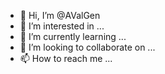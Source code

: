 - 👋 Hi, I’m @AValGen
- 👀 I’m interested in ...
- 🌱 I’m currently learning ...
- 💞️ I’m looking to collaborate on ...
- 📫 How to reach me ...

<!---
AValGen/AValGen is a ✨ special ✨ repository because its `README.md` (this file) appears on your GitHub profile.
You can click the Preview link to take a look at your changes.
--->
